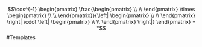 $$\cos^{-1} \begin{pmatrix} \frac{\begin{pmatrix} \\ \\ \end{pmatrix} \times \begin{pmatrix} \\ \\ \end{pmatrix}}{\left| \begin{pmatrix} \\ \\ \end{pmatrix} \right| \cdot \left| \begin{pmatrix} \\ \\ \end{pmatrix} \right|} \end{pmatrix} = °$$
#Templates 